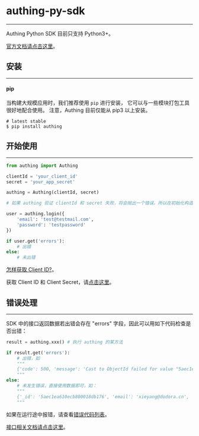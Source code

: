 # authing-py-sdk

----------

Authing Python SDK 目前只支持 Python3+。

[官方文档请点击这里](https://docs.authing.cn)。

## 安装

----------

#### pip

当构建大规模应用时，我们推荐使用 ```pip``` 进行安装， 它可以与一些模块打包工具很好地配合使用。
注意，Authing 目前仅能从 pip3 以上安装。

``` shell
# latest stable
$ pip install authing
```

## 开始使用

----------

``` python
from authing import Authing

clientId = 'your_client_id'
secret = 'your_app_secret'

authing = Authing(clientId, secret)

# 如果 authing 验证 clientId 和 secret 失败，将会抛出一个错误。所以在初始化构造函数的时候，可以使用 try...catch 保证程序不会挂掉。

user = authing.login({
    'email': 'test@testmail.com',
    'password': 'testpassword'
})

if user.get('errors'):
    # 出错
else:
    # 未出错
```

[怎样获取 Client ID?](https://docs.authing.cn/#/quick_start/howto)。

获取 Client ID 和 Client Secret，请[点击这里](https://docs.authing.cn/#/quick_start/howto)。

## 错误处理

----------

SDK 中的接口返回数据若出错会存在 "errors" 字段，因此可以用如下代码检查是否出错：

``` python
result = authing.xxx() # 执行 authing 的某方法

if result.get('errors'):
    # 出错，如 
    """
    {'code': 500, 'message': 'Cast to ObjectId failed for value "5aec1ea610ecb800018db176xx" at path "_id" for model "User"', 'data': None, 'errors': True}
    """
else:
    # 未发生错误，直接使用数据即可，如：
    """
    {'_id': '5aec1ea610ecb800018db176', 'email': 'xieyang@dodora.cn', 'isDeleted': False}
    """
```

如果在运行途中报错，请查看[错误代码列表](https://docs.authing.cn/#/quick_start/error_code)。

[接口相关文档请点击这里](https://docs.authing.cn/#/user_service/add_user)。
